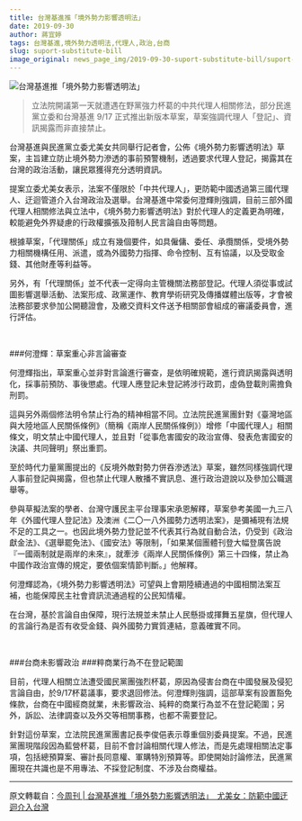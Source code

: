 ```yaml
---
title: 台灣基進推「境外勢力影響透明法｣
date: 2019-09-30
author: 蔣宜婷
tags: 台灣基進,境外勢力透明法,代理人,政治,台商
slug: suport-substitute-bill
image_original: news_page_img/2019-09-30-suport-substitute-bill/suport-substitute-bill.jpg
---
```

![台灣基進推「境外勢力影響透明法｣](news_page_img/2019-09-30-suport-substitute-bill/suport-substitute-bill.jpg)

>立法院開議第一天就遭遇在野黨強力杯葛的中共代理人相關修法，部分民進黨立委和台灣基進 9/17 正式推出新版本草案，草案強調代理人「登記」、資訊揭露而非直接禁止。


台灣基進與民進黨立委尤美女共同舉行記者會，公佈《境外勢力影響透明法》草案，主旨建立防止境外勢力滲透的事前預警機制，透過要求代理人登記，揭露其在台灣的政治活動，讓民眾獲得充分透明資訊。


提案立委尤美女表示，法案不僅限於「中共代理人」，更防範中國透過第三國代理人、迂迴管道介入台灣政治及選舉。台灣基進中常委何澄輝則強調，目前三部外國代理人相關修法與立法中，《境外勢力影響透明法》對於代理人的定義更為明確，較能避免外界疑慮的行政權擴張及箝制人民言論自由等問題。


根據草案，「代理關係」成立有幾個要件，如具僱傭、委任、承攬關係，受境外勢力相關機構任用、派遣，或為外國勢力指揮、命令控制、互有協議，以及受取金錢、其他財產等利益等。


另外，有「代理關係」並不代表一定得向主管機關法務部登記。代理人須從事或試圖影響選舉活動、法案形成、政黨運作、教育學術研究及傳播媒體出版等，才會被法務部要求參加公開聽證會，及繳交資料文件送予相關部會組成的審議委員會，進行評估。

<br>

###何澄輝：草案重心非言論審查

何澄輝指出，草案重心並非對言論進行審查，是依明確規範，進行資訊揭露與透明化，採事前預防、事後懲處。代理人應登記未登記將涉行政罰，虛偽登載則需擔負刑罰。

這與另外兩個修法明令禁止行為的精神相當不同。立法院民進黨團針對《臺灣地區與大陸地區人民關係條例》（簡稱《兩岸人民關係條例》）增修「中國代理人」相關條文，明文禁止中國代理人，並且對「從事危害國安的政治宣傳、發表危害國安的決議、共同聲明」祭出重罰。

至於時代力量黨團提出的《反境外敵對勢力併吞滲透法》草案，雖然同樣強調代理人事前登記與揭露，但也禁止代理人散播不實訊息、進行政治遊說以及參加公職選舉等。

參與草擬法案的學者、台灣守護民主平台理事宋承恩解釋，草案參考美國一九三八年《外國代理人登記法》及澳洲《二〇一八外國勢力透明法案》，是彌補現有法規不足的工具之一。也因此境外勢力登記並不代表其行為就自動合法，仍受到《政治獻金法》、《選舉罷免法》、《國安法》等限制，「如果某個團體刊登大幅登廣告說 『一國兩制就是兩岸的未來』，就牽涉《兩岸人民關係條例》第三十四條，禁止為中國作政治宣傳的規定，要依個案情節判斷。」他解釋。

何澄輝認為，《境外勢力影響透明法》可望與上會期陸續通過的中國相關法案互補，也能保障民主社會資訊流通過程的公民知情權。

在台灣，基於言論自由保障，現行法規並未禁止人民懸掛或揮舞五星旗，但代理人的言論行為是否有收受金錢、與外國勢力實質連結，意義確實不同。

<br>

###台商未影響政治
###粹商業行為不在登記範圍

目前，代理人相關立法遭受國民黨團強烈杯葛，原因為侵害台商在中國發展及侵犯言論自由，於9/17杯葛議事，要求退回修法。何澄輝則強調，這部草案有設置豁免條款，台商在中國經商就業，未影響政治、純粹的商業行為並不在登記範圍；另外，訴訟、法律調查以及外交等相關事務，也都不需要登記。


針對這份草案，立法院民進黨團書記長李俊俋表示尊重個別委員提案。不過，民進黨團現階段因為藍營杯葛，目前不會討論相關代理人修法，而是先處理相關法定事項，包括總預算案、審計長同意權、軍購特別預算等。即使開始討論修法，民進黨團現在共識也是不用專法、不採登記制度、不涉及台商權益。

-----

原文轉載自：<a href="https://www.businesstoday.com.tw/article/category/80392/post/201909200010/%E5%8F%B0%E7%81%A3%E5%9F%BA%E9%80%B2%E6%8E%A8%E3%80%8C%E5%A2%83%E5%A4%96%E5%8B%A2%E5%8A%9B%E5%BD%B1%E9%9F%BF%E9%80%8F%E6%98%8E%E6%B3%95%EF%BD%A3%E3%80%80%E5%B0%A4%E7%BE%8E%E5%A5%B3%EF%BC%9A%E9%98%B2%E7%AF%84%E4%B8%AD%E5%9C%8B%E8%BF%82%E8%BF%B4%E4%BB%8B%E5%85%A5%E5%8F%B0%E7%81%A3" target="_blank">今周刊 | 台灣基進推「境外勢力影響透明法｣　尤美女：防範中國迂迴介入台灣</a>